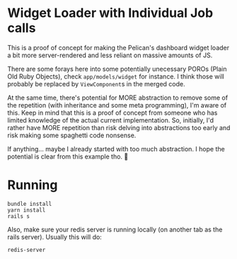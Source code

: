 # Widget Loader with Individual Job calls
This is a proof of concept for making the Pelican's dashboard widget loader a bit
more server-rendered and less reliant on massive amounts of JS.

There are some forays here into some potentially unecessary POROs (Plain Old Ruby Objects), check
`app/models/widget` for instance. I think those will probably be replaced by `ViewComponent`s in
the merged code.

At the same time, there's potential for MORE abstraction to remove some of the repetition (with
inheritance and some meta programming), I'm aware of this. Keep in mind that this is a proof of
concept from someone who has limited knowledge of the actual current implementation. So, initially,
I'd rather have MORE repetition than risk delving into abstractions too early and risk making some
spaghetti code nonsense.

If anything... maybe I already started with too much abstraction. I hope the potential is clear from
this example tho. 🤘

# Running
```shell
bundle install
yarn install
rails s
```

Also, make sure your redis server is running locally (on another tab as the rails server). Usually this will do:
```shell
redis-server
```
